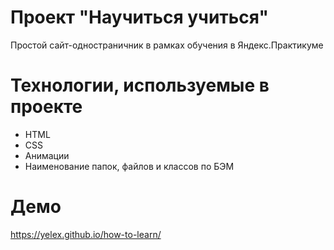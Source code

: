 #  Проект "Научиться учиться"
Простой сайт-одностраничник в рамках обучения в Яндекс.Практикуме

# Технологии, используемые в проекте
- HTML
- CSS
- Анимации
- Наименование папок, файлов и классов по БЭМ

 # Демо 
 https://yelex.github.io/how-to-learn/
